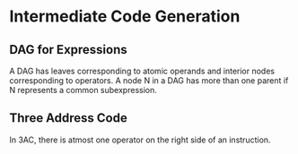 # Intermediate Code Generation

## DAG for Expressions

A DAG has leaves corresponding to atomic operands and interior nodes corresponding to operators. A node N in a DAG has more than one parent if N represents a common subexpression. 

## Three Address Code

In 3AC, there is atmost one operator on the right side of an instruction. 